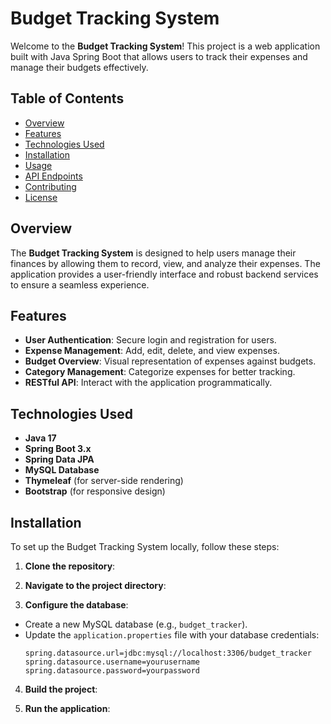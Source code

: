 # Budget Tracking System

Welcome to the **Budget Tracking System**! This project is a web application built with Java Spring Boot that allows users to track their expenses and manage their budgets effectively.

## Table of Contents
- [Overview](#overview)
- [Features](#features)
- [Technologies Used](#technologies-used)
- [Installation](#installation)
- [Usage](#usage)
- [API Endpoints](#api-endpoints)
- [Contributing](#contributing)
- [License](#license)

## Overview
The **Budget Tracking System** is designed to help users manage their finances by allowing them to record, view, and analyze their expenses. The application provides a user-friendly interface and robust backend services to ensure a seamless experience.

## Features
- **User Authentication**: Secure login and registration for users.
- **Expense Management**: Add, edit, delete, and view expenses.
- **Budget Overview**: Visual representation of expenses against budgets.
- **Category Management**: Categorize expenses for better tracking.
- **RESTful API**: Interact with the application programmatically.

## Technologies Used
- **Java 17**
- **Spring Boot 3.x**
- **Spring Data JPA**
- **MySQL Database**
- **Thymeleaf** (for server-side rendering)
- **Bootstrap** (for responsive design)

## Installation
To set up the Budget Tracking System locally, follow these steps:

1. **Clone the repository**:

2. **Navigate to the project directory**:

3. **Configure the database**:
- Create a new MySQL database (e.g., `budget_tracker`).
- Update the `application.properties` file with your database credentials:
  ```
  spring.datasource.url=jdbc:mysql://localhost:3306/budget_tracker
  spring.datasource.username=yourusername
  spring.datasource.password=yourpassword
  ```

4. **Build the project**:

5. **Run the application**:
